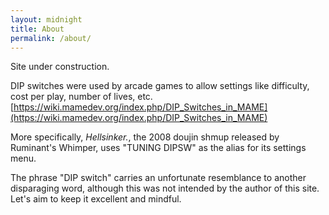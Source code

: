```yaml
---
layout: midnight
title: About
permalink: /about/
---
```


Site under construction.

DIP switches were used by arcade games to allow settings like difficulty, cost per play, number of lives, etc.
[https://wiki.mamedev.org/index.php/DIP_Switches_in_MAME](https://wiki.mamedev.org/index.php/DIP_Switches_in_MAME)

More specifically, *Hellsinker.*, the 2008 doujin shmup released by Ruminant's Whimper, uses "TUNING DIPSW" as the alias for its settings menu.

The phrase "DIP switch" carries an unfortunate resemblance to another disparaging word, although this was not intended by the author of this site. Let's aim to keep it excellent and mindful.

